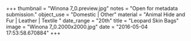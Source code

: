 +++
thumbnail = "Winona 7_0.preview.jpg"
notes = "Open for metadata submission."
object_use = "Domestic | Other"
material = "Animal Hide and Fur | Leather | Textile "
date_range = "20th"
title = "Leopard Skin Bags"
image = "Winona 7_0.2000x2000.jpg"
date = "2016-05-04 17:53:58.670884"
+++
